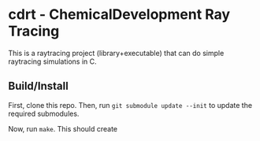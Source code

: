 
# cdrt - ChemicalDevelopment Ray Tracing

This is a raytracing project (library+executable) that can do simple raytracing simulations in C.

## Build/Install

First, clone this repo. Then, run `git submodule update --init` to update the required submodules.

Now, run `make`. This should create 



